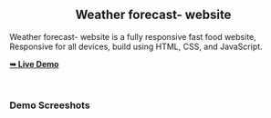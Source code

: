 <h2 align="center">Weather forecast- website</h2>

  Weather forecast- website is a fully responsive fast food website, <br />Responsive for all devices, build using HTML, CSS, and JavaScript.

  <a href="file:///P:/FEE%203rd%20sem%20project/index.html"><strong>➥ Live Demo</strong></a>

</div>

<br />

### Demo Screeshots
